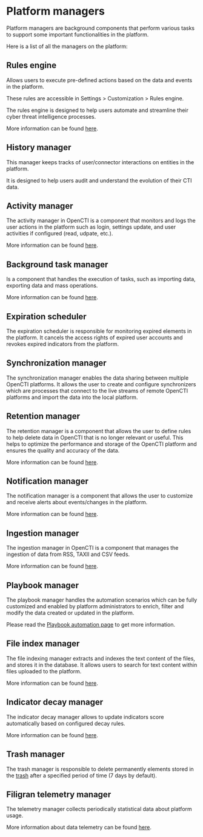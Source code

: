 # Platform managers

Platform managers are background components that perform various tasks to support some important functionalities in the platform.

Here is a list of all the managers on the platform:

## Rules engine

Allows users to execute pre-defined actions based on the data and events in the platform.

These rules are accessible in Settings > Customization > Rules engine.

The rules engine is designed to help users automate and streamline their cyber threat intelligence processes.

More information can be found [here](../administration/reasoning.md).

## History manager

This manager keeps tracks of user/connector interactions on entities in the platform.

It is designed to help users audit and understand the evolution of their CTI data.

## Activity manager

The activity manager in OpenCTI is a component that monitors and logs the user actions in the platform such as login, settings update, and user activities if configured (read, udpate, etc.).

More information can be found [here](../administration/audit/overview.md).

## Background task manager

Is a component that handles the execution of tasks, such as importing data, exporting data and mass operations.

More information can be found [here](../usage/background-tasks.md).

## Expiration scheduler

The expiration scheduler is responsible for monitoring expired elements in the platform.
It cancels the access rights of expired user accounts and revokes expired indicators from the platform.

## Synchronization manager

The synchronization manager enables the data sharing between multiple OpenCTI platforms. 
It allows the user to create and configure synchronizers which are processes that connect to the live streams of remote OpenCTI platforms and import the data into the local platform. 

## Retention manager

The retention manager is a component that allows the user to define rules to help delete data in OpenCTI that is no longer relevant or useful. This helps to optimize the performance and storage of the OpenCTI platform and ensures the quality and accuracy of the data.

More information can be found [here](../administration/retentions.md).

## Notification manager

The notification manager is a component that allows the user to customize and receive alerts about events/changes in the platform.

More information can be found [here](../usage/notifications.md).

## Ingestion manager

The ingestion manager in OpenCTI is a component that manages the ingestion of data from RSS, TAXII and CSV feeds.

More information can be found [here](../usage/getting-started.md).

## Playbook manager

The playbook manager handles the automation scenarios which can be fully customized and enabled by platform administrators to enrich, filter and modify the data created or updated in the platform.

Please read the [Playbook automation page](../usage/automation.md) to get more information.

## File index manager

The file indexing manager extracts and indexes the text content of the files, and stores it in the database.
It allows users to search for text content within files uploaded to the platform.

More information can be found [here](../administration/file-indexing.md).

## Indicator decay manager

The indicator decay manager allows to update indicators score automatically based on configured decay rules.

More information can be found [here](../administration/decay-rules.md).

## Trash manager

The trash manager is responsible to delete permanently elements stored in the [trash](../usage/delete-restore.md) after a specified period of time (7 days by default).

## Filigran telemetry manager

The telemetry manager collects periodically statistical data about platform usage.

More information about data telemetry can be found [here](../reference/usage-telemetry.md).

